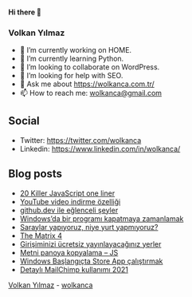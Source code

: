 #### Hi there 👋

### Volkan Yılmaz

- 🔭 I’m currently working on HOME.
- 🌱 I’m currently learning Python.
- 👯 I’m looking to collaborate on WordPress.
- 🤔 I’m looking for help with SEO.
- 💬 Ask me about https://wolkanca.com.tr/
- 📫 How to reach me: wolkanca@gmail.com

## Social
- Twitter: https://twitter.com/wolkanca
- Linkedin: https://www.linkedin.com/in/wolkanca/



## Blog posts
<!-- BLOG-POST-LIST:START -->
- [20 Killer JavaScript one liner](https://wolkanca.com.tr/20-killer-javascript-one-liner/)
- [YouTube video indirme özelliği](https://wolkanca.com.tr/youtube-video-indirme-ozelligi/)
- [github.dev ile eğlenceli şeyler](https://wolkanca.com.tr/github-dev-ile-eglenceli-seyler/)
- [Windows’da bir programı kapatmaya zamanlamak](https://wolkanca.com.tr/windowsda-bir-programi-kapatmaya-zamanlamak/)
- [Saraylar yapıyoruz, niye yurt yapmıyoruz?](https://wolkanca.com.tr/saraylar-yapiyoruz-niye-yurt-yapmiyoruz/)
- [The Matrix 4](https://wolkanca.com.tr/the-matrix-4/)
- [Girişiminizi ücretsiz yayınlayacağınız yerler](https://wolkanca.com.tr/girisiminizi-ucretsiz-yayinlayacaginiz-yerler/)
- [Metni panoya kopyalama – JS](https://wolkanca.com.tr/metni-panoya-kopyalama-js/)
- [Windows Başlangıçta Store App çalıştırmak](https://wolkanca.com.tr/windows-baslangicta-store-app-calistirmak/)
- [Detaylı MailChimp kullanımı 2021](https://wolkanca.com.tr/detayli-mailchimp-kullanimi-2021/)
<!-- BLOG-POST-LIST:END -->


[Volkan Yılmaz](https://volkanyilmaz.com.tr/) - [wolkanca](https://wolkanca.com.tr/)
